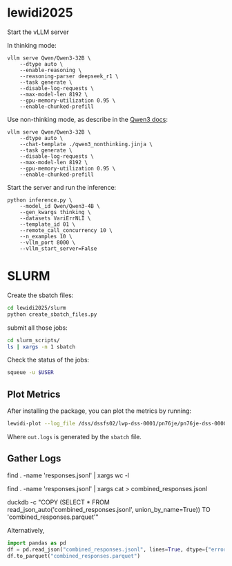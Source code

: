 # lewidi2025

Start the vLLM server

In thinking mode:

```shell
vllm serve Qwen/Qwen3-32B \
    --dtype auto \
    --enable-reasoning \
    --reasoning-parser deepseek_r1 \
    --task generate \
    --disable-log-requests \
    --max-model-len 8192 \
    --gpu-memory-utilization 0.95 \
    --enable-chunked-prefill
```

Use non-thinking mode, as describe in the [Qwen3 docs](https://qwen.readthedocs.io/en/latest/deployment/vllm.html#thinking-non-thinking-modes):

```shell
vllm serve Qwen/Qwen3-32B \
    --dtype auto \
    --chat-template ./qwen3_nonthinking.jinja \
    --task generate \
    --disable-log-requests \
    --max-model-len 8192 \
    --gpu-memory-utilization 0.95 \
    --enable-chunked-prefill
```

Start the server and run the inference:

```shell
python inference.py \
    --model_id Qwen/Qwen3-4B \
    --gen_kwargs thinking \
    --datasets VariErrNLI \
    --template_id 01 \
    --remote_call_concurrency 10 \
    --n_examples 10 \
    --vllm_port 8000 \
    --vllm_start_server=False
```

# SLURM
Create the sbatch files:

```bash
cd lewidi2025/slurm
python create_sbatch_files.py
```

submit all those jobs:

```bash
cd slurm_scripts/
ls | xargs -n 1 sbatch
```

Check the status of the jobs:

```bash
squeue -u $USER
```

## Plot Metrics

After installing the package, you can plot the metrics by running:

```bash
lewidi-plot --log_file /dss/dssfs02/lwp-dss-0001/pn76je/pn76je-dss-0000/lewidi-data/sbatch/di38bec/Qwen_Qwen3-32B_thinking/out.logs
```

Where `out.logs` is generated by the `sbatch` file.

## Gather Logs

find . -name 'responses.jsonl' | xargs wc -l

find . -name 'responses.jsonl' | xargs cat > combined_responses.jsonl

duckdb -c "COPY (SELECT * FROM read_json_auto('combined_responses.jsonl', union_by_name=True)) TO 'combined_responses.parquet'"

Alternatively,

```python
import pandas as pd
df = pd.read_json("combined_responses.jsonl", lines=True, dtype={"error": "string"})
df.to_parquet("combined_responses.parquet")
```

